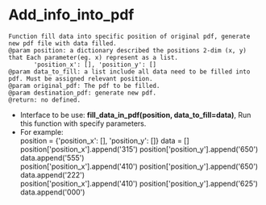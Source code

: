 # Add_info_into_pdf

    Function fill data into specific position of original pdf, generate new pdf file with data filled.
    @param position: a dictionary described the positions 2-dim (x, y) that Each parameter(eg. x) represent as a list.
           'position_x': [], 'position_y': []
    @param data_to_fill: a list include all data need to be filled into pdf. Must be assigned relevant position.
    @param original_pdf: The pdf to be filled.
    @param destination_pdf: generate new pdf.
    @return: no defined.

* Interface to be use: **fill_data_in_pdf(position, data_to_fill=data)**, Run this function with specify parameters.
* For example:  
    position = {'position_x': [], 'position_y': []}
    data = []    
    position['position_x'].append('315')
    position['position_y'].append('650')   
    data.append('555')  
    position['position_x'].append('410')
    position['position_y'].append('650')  
    data.append('222')  
    position['position_x'].append('410')
    position['position_y'].append('625')  
    data.append('000')